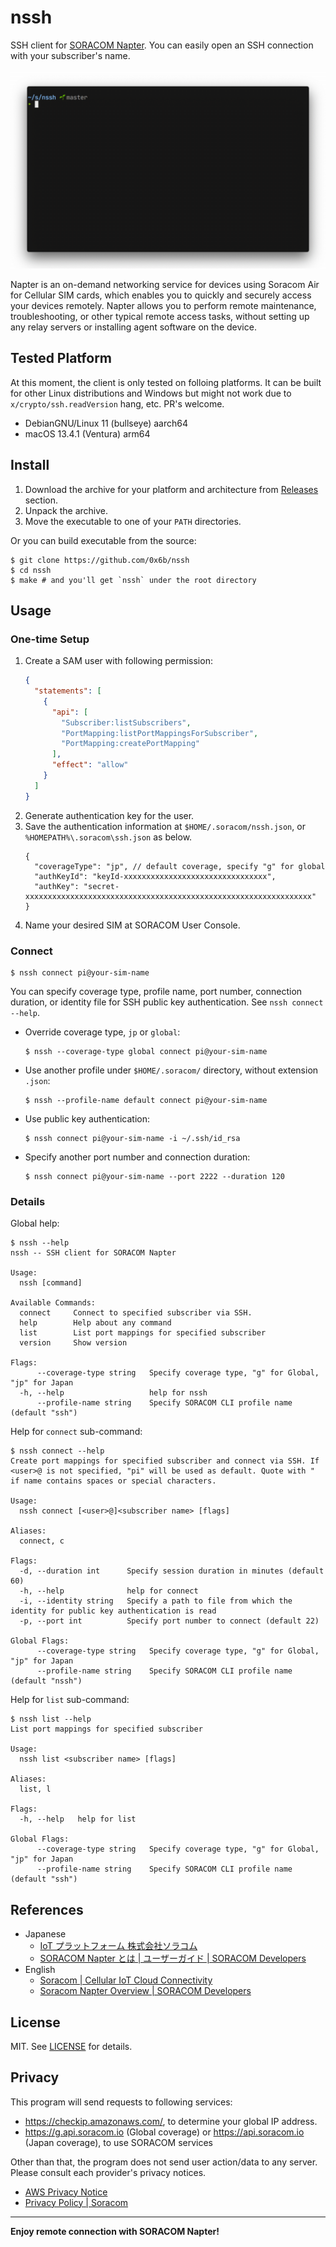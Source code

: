 # nssh

SSH client for [SORACOM Napter](https://developers.soracom.io/en/docs/napter/). You can easily open an SSH connection with your subscriber's name.

![How it works](media/nssh.gif)

Napter is an on-demand networking service for devices using Soracom Air for Cellular SIM cards, which enables you to quickly and securely access your devices remotely. Napter allows you to perform remote maintenance, troubleshooting, or other typical remote access tasks, without setting up any relay servers or installing agent software on the device.

## Tested Platform

At this moment, the client is only tested on folloing platforms. It can be built for other Linux distributions and Windows but might not work due to `x/crypto/ssh.readVersion` hang, etc. PR's welcome.

- DebianGNU/Linux 11 (bullseye) aarch64
- macOS 13.4.1 (Ventura) arm64

## Install

1. Download the archive for your platform and architecture from [Releases](https://github.com/0x6b/nssh/releases) section.
2. Unpack the archive.
3. Move the executable to one of your `PATH` directories.

Or you can build executable from the source:

```console
$ git clone https://github.com/0x6b/nssh
$ cd nssh
$ make # and you'll get `nssh` under the root directory
```

## Usage

### One-time Setup

1. Create a SAM user with following permission:
   ```json
   {
     "statements": [
       {
         "api": [
           "Subscriber:listSubscribers",
           "PortMapping:listPortMappingsForSubscriber",
           "PortMapping:createPortMapping"
         ],
         "effect": "allow"
       }
     ]
   }
   ```
2. Generate authentication key for the user.
3. Save the authentication information at `$HOME/.soracom/nssh.json`, or `%HOMEPATH%\.soracom\ssh.json` as below.
   ```json5
   {
     "coverageType": "jp", // default coverage, specify "g" for global
     "authKeyId": "keyId-xxxxxxxxxxxxxxxxxxxxxxxxxxxxxxxx",
     "authKey": "secret-xxxxxxxxxxxxxxxxxxxxxxxxxxxxxxxxxxxxxxxxxxxxxxxxxxxxxxxxxxxxxxxx"
   }
   ```
4. Name your desired SIM at SORACOM User Console.

### Connect

```console
$ nssh connect pi@your-sim-name
```

You can specify coverage type, profile name, port number, connection duration, or identity file for SSH public key authentication. See `nssh connect --help`.

- Override coverage type, `jp` or `global`:
  ```console
  $ nssh --coverage-type global connect pi@your-sim-name
  ```
- Use another profile under `$HOME/.soracom/` directory, without extension `.json`:
  ```console
  $ nssh --profile-name default connect pi@your-sim-name
  ```
- Use public key authentication:
  ```console
  $ nssh connect pi@your-sim-name -i ~/.ssh/id_rsa
  ```
- Specify another port number and connection duration:
  ```console
  $ nssh connect pi@your-sim-name --port 2222 --duration 120
  ```

### Details

Global help:

```console
$ nssh --help
nssh -- SSH client for SORACOM Napter

Usage:
  nssh [command]

Available Commands:
  connect     Connect to specified subscriber via SSH.
  help        Help about any command
  list        List port mappings for specified subscriber
  version     Show version

Flags:
      --coverage-type string   Specify coverage type, "g" for Global, "jp" for Japan
  -h, --help                   help for nssh
      --profile-name string    Specify SORACOM CLI profile name (default "ssh")
```

Help for `connect` sub-command:

```console
$ nssh connect --help
Create port mappings for specified subscriber and connect via SSH. If <user>@ is not specified, "pi" will be used as default. Quote with " if name contains spaces or special characters.

Usage:
  nssh connect [<user>@]<subscriber name> [flags]

Aliases:
  connect, c

Flags:
  -d, --duration int      Specify session duration in minutes (default 60)
  -h, --help              help for connect
  -i, --identity string   Specify a path to file from which the identity for public key authentication is read
  -p, --port int          Specify port number to connect (default 22)

Global Flags:
      --coverage-type string   Specify coverage type, "g" for Global, "jp" for Japan
      --profile-name string    Specify SORACOM CLI profile name (default "nssh")
```

Help for `list` sub-command:

```console
$ nssh list --help
List port mappings for specified subscriber

Usage:
  nssh list <subscriber name> [flags]

Aliases:
  list, l

Flags:
  -h, --help   help for list

Global Flags:
      --coverage-type string   Specify coverage type, "g" for Global, "jp" for Japan
      --profile-name string    Specify SORACOM CLI profile name (default "ssh")
```

## References

- Japanese
  - [IoT プラットフォーム 株式会社ソラコム](https://soracom.jp/)
  - [SORACOM Napter とは | ユーザーガイド | SORACOM Developers](https://dev.soracom.io/jp/napter/what-is-napter/)
- English
  - [Soracom | Cellular IoT Cloud Connectivity](https://www.soracom.io/)
  - [Soracom Napter Overview | SORACOM Developers](https://developers.soracom.io/en/docs/napter/)

## License

MIT. See [LICENSE](LICENSE) for details.

## Privacy

This program will send requests to following services:

- https://checkip.amazonaws.com/, to determine your global IP address.
- https://g.api.soracom.io (Global coverage) or https://api.soracom.io (Japan coverage), to use SORACOM services

Other than that, the program does not send user action/data to any server. Please consult each provider's privacy notices.

- [AWS Privacy Notice](https://aws.amazon.com/privacy/)
- [Privacy Policy | Soracom](https://www.soracom.io/privacy-policy/)

---

**Enjoy remote connection with SORACOM Napter!**

